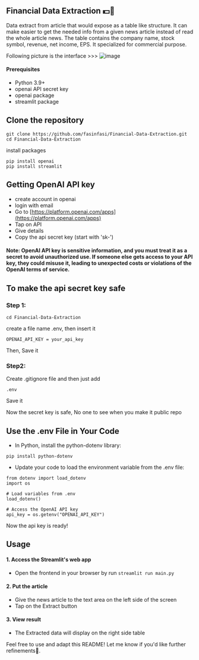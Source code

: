 ## Financial Data Extraction 💵📑

Data extract from article that would expose as a table like structure. It can make easier to get the needed info from a given news article instead of read the whole article news.
The table contains the company name, stock symbol, revenue, net income, EPS. It specialized for commercial purpose.

Following picture is the interface >>>
![image](https://github.com/user-attachments/assets/d5e0044c-60b7-4bad-96b4-b4513473c6c3)

#### Prerequisites
- Python 3.9+
- openai API secret key
- openai package
- streamlit package

## Clone the repository
```
git clone https://github.com/fasinfasi/Financial-Data-Extraction.git
cd Financial-Data-Extraction
```

install packages
```
pip install openai
pip install streamlit
```

## Getting OpenAI API key
- create account in openai
- login with email
- Go to [https://platform.openai.com/apps](https://platform.openai.com/apps)
- Tap on API
- Give details
- Copy the api secret key (start with 'sk-')
#### Note:  OpenAI API key is sensitive information, and you must treat it as a secret to avoid unauthorized use. If someone else gets access to your API key, they could misuse it, leading to unexpected costs or violations of the OpenAI terms of service.

## To make the api secret key safe
### Step 1:
```
cd Financial-Data-Extraction
```
create a file name .env, then insert it
```
OPENAI_API_KEY = your_api_key
```
Then, Save it
### Step2:
Create .gitignore file and then just add
```
.env
```
Save it

Now the secret key is safe, No one to see when you make it public repo

## Use the .env File in Your Code
- In Python, install the python-dotenv library:
```
pip install python-dotenv
```
- Update your code to load the environment variable from the .env file:
```
from dotenv import load_dotenv
import os

# Load variables from .env
load_dotenv()

# Access the OpenAI API key
api_key = os.getenv("OPENAI_API_KEY")
```
Now the api key is ready!

## Usage
#### 1. Access the Streamlit's web app
- Open the frontend in your browser by run
``` streamlit run main.py ```
#### 2. Put the article
- Give the news article to the text area on the left side of the screen
- Tap on the Extract button
#### 3. View result
- The Extracted data will display on the right side table

Feel free to use and adapt this README! Let me know if you'd like further refinements🤗.
